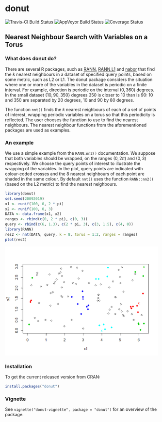 
<!-- README.md is generated from README.Rmd. Please edit that file -->
donut
=====

[![Travis-CI Build Status](https://travis-ci.org/paulnorthrop/donut.svg?branch=master)](https://travis-ci.org/paulnorthrop/donut) [![AppVeyor Build Status](https://ci.appveyor.com/api/projects/status/github/paulnorthrop/donut?branch=master&svg=true)](https://ci.appveyor.com/project/paulnorthrop/donut) [![Coverage Status](https://codecov.io/github/paulnorthrop/donut/coverage.svg?branch=master)](https://codecov.io/github/paulnorthrop/donut?branch=master)

Nearest Neighbour Search with Variables on a Torus
--------------------------------------------------

### What does donut do?

There are several R packages, such as [RANN](https://cran.r-project.org/package=RANN), [RANN.L1](https://cran.r-project.org/package=RANN.L1) and [nabor](https://cran.r-project.org/package=nabor) that find the *k* nearest neighbours in a dataset of specified query points, based on some metric, such as L2 or L1. The donut package considers the situation where one or more of the variables in the dataset is periodic on a finite interval. For example, direction is periodic on the interval (0, 360) degrees. In the small dataset {10, 90, 350} degrees 350 is closer to 10 than is 90: 10 and 350 are separated by 20 degrees, 10 and 90 by 80 degrees.

The function `nnt()` finds the *k* nearest neighbours of each of a set of points of interest, wrapping periodic variables on a torus so that this periodicity is reflected. The user chooses the function to use to find the nearest neighbours. The nearest neighbour functions from the aforementioned packages are used as examples.

### An example

We use a simple example from the `RANN:nn2()` documentation. We suppose that both variables should be wrapped, on the ranges (0, 2*π*) and (0, 3) respectively. We choose the query points of interest to illustrate the wrapping of the variables. In the plot, query points are indicated with colour-coded crosses and the 8 nearest neighbours of each point are shaded in the same colour. By default `nnt()` uses the function `RANN::nn2()` (based on the L2 metric) to find the nearest neighbours.

``` r
library(donut)
set.seed(20092019)
x1 <- runif(100, 0, 2 * pi)
x2 <- runif(100, 0, 3)
DATA <- data.frame(x1, x2)
ranges <- rbind(c(0, 2 * pi), c(0, 3))
query <- rbind(c(6, 1.3), c(2 * pi, 3), c(3, 1.5), c(4, 0))
library(RANN)
res2 <- nnt(DATA, query, k = 8, torus = 1:2, ranges = ranges)
plot(res2)
```

![](man/figures/README-example-1.png)

### Installation

To get the current released version from CRAN:

``` r
install.packages("donut")
```

### Vignette

See `vignette("donut-vignette", package = "donut")` for an overview of the package.
